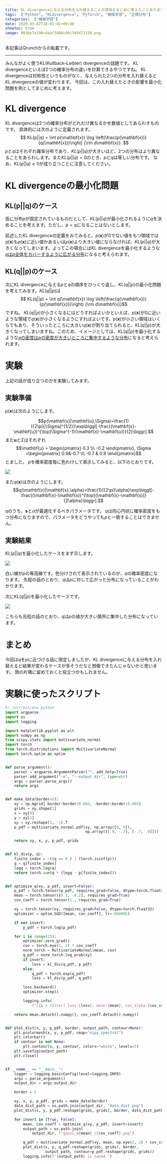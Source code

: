 ```yaml
---
title: KL divergenceに与える分布を入れ替えることの意味をまじめに考えたことあります？
tags:  ["Python", "KLdivergence", "PyTorch", "機械学習", "正規分布"]
categories:  ["機械学習"]
date: 2020-03-02T18:01:01+09:00
showtoc: true
image: 983be7a190c4aaf3488cd6c3d4471158.png
---
```


本記事はQrunchからの転載です。
___

みんながよく使うKL(Kullback–Leibler) divergenceの話題です。
KL divergenceといえば2つの確率分布の違いを計算できるやつですね。
KL divergenceは対称性というものがなく、与えられた2つの分布を入れ替えるとKL divergenceの値が変わります。
今回は、この入れ替えたときの影響を最小化問題を例としてまじめに考えます。

# KL divergence
KL divergenceは2つの確率分布がどれだけ異なるかを数値としてあらわすものです。
具体的には次のように定義されます。
$$ KL(p||q) = \int p(\mathbf{x}) \log \left(\frac{p(\mathbf{x})}{q(\mathbf{x})}\right) {\rm d\mathbf{x}}. $$
$p$と$q$はそれぞれ確率分布であり、$KL(p||q)$が大きいほど、2つの分布はより異なることをあらわします。また$KL(p||q)=0$のとき、$p$と$q$は等しい分布です。
なお、$KL(p||q) \geq 0$が成り立つことに注意してください。

# KL divergenceの最小化問題

## KL(p||q)のケース
仮に分布$p$が固定されているものだとして、$KL(p||q)$が最小化されるように$q$を決めることを考えます。ただし、$p=q$になることはないとします。

前述したKL divergenceの定義をみてみると、$p(\mathbf{x})$が0でない値をもつ領域では$q(\mathbf{x})$も$p(\mathbf{x})$に近い値かあるいは$p(\mathbf{x})$より大きい値にならなければ、$KL(p||q)$が大きくなってしまいます。よってこの場合にはKL divergenceを最小化するような<u>$q$は$p$全体をカバーするように広がる分布</u>になると考えられます。

## KL(q||p)のケース
次にKL divergenceに与える$p$と$q$の順序をひっくり返し、$KL(q||p)$の最小化問題を考えてみます。$KL(q||p)$は
$$ KL(q||p) = \int q(\mathbf{x}) \log \left(\frac{q(\mathbf{x})}{p(\mathbf{x})}\right) {\rm d\mathbf{x}}$$
ですね。
$KL(q||p)$が小さくなるにはどうすればよいかといえば、$p(\mathbf{x})$が0に近いような領域で$q(\mathbf{x})$が小さくなるようにすればよいです。$p(\mathbf{x})$が小さい領域はいくらでもあり、そういったところに大きい$q(\mathbf{x})$が割り当てられると、$KL(q||p)$が大きくなってしまいますね。このため、イメージとしては、$KL(q||p)$を最小化するような<u>$q$の密度は$p$の密度が大きいところに集中するような分布</u>になると考えられます。

# 実験
上記の話が成り立つのかを実験してみます。
## 実験準備
$p(\mathbf{x})$は次のようにします。

$$p(\mathbf{x}|\mathbf{u},\Sigma)=\frac{1}{{2\pi}|\Sigma|^{1/2}}\exp\biggl[-\frac{(\mathbf{x}-\mathbf{u})^{\top}\Sigma^{-1}(\mathbf{x}-\mathbf{u})}{2}\biggr].$$
また$\mathbf{u}$と$\Sigma$はそれぞれ
$$\mathbf{u} = \begin{pmatrix} 0.3 \\\ -0.2 \end{pmatrix}, \Sigma =\begin{pmatrix} 0.9&-0.7 \\\ -0.7 & 0.9 \end{pmatrix}$$
とました。
$p$を確率密度毎に色わけして表示してみると、以下のとおりです。

![](a656f547ccf54333352ff64a2de84cd7.png)

また$q(\mathbf{x})$は次のようにします。
$$q(\mathbf{x}|\mathbf{s},\alpha)=\frac{1}{{2\pi}\alpha}\exp\biggl[-\frac{(\mathbf{x}-\mathbf{s})^{\top}(\mathbf{x}-\mathbf{s})}{2\alpha}\biggr].$$

$q$のうち、$\mathbf{s}$と$\alpha$が最適化するべきパラメータです。
$q$は同心円状に確率密度をもつ分布になりますので、パラメータをどうやっても$p$と一致することはできません。

## 実験結果
$KL(p||q)$を最小化したケースをまず示します。

![](983be7a190c4aaf3488cd6c3d4471158.png)

白い線が$p$の等高線です。色分けされて表示されているのが、$q$の確率密度になります。
先程の話のとおり、$q$は$p$に対して広がった分布になっていることがわかります。

次に$KL(q||p)$を最小化したケースです。

![](ffae8716aa0ab67fa3d7ff25156a8dcb.png)

こちらも先程の話のとおり、$q$は$p$の値が大きい箇所に集中した分布になっています。

# まとめ
今回は$q$を$p$に近づける話に限定しましたが、KL divergenceに与える分布を入れ替えると結果が変わるケースが多そうだなと想像できたんじゃないかと思います。
頭の片隅に留めておくと役立つかもしれません。

# 実験に使ったスクリプト

``` python
#! /usr/bin/env python
import argparse
import os
import logging

import matplotlib.pyplot as plt
import numpy as np
from scipy.stats import multivariate_normal
import torch
from torch.distributions import MultivariateNormal
import torch.optim as optim


def parse_argument():
    parser = argparse.ArgumentParser("", add_help=True)
    parser.add_argument("-o", "--output_dir", type=str)
    args = parser.parse_args()
    return args


def make_data(border=5):
    xy = np.mgrid[-border:border:0.005, -border:border:0.005]
    grids = xy.shape[1]
    x = xy[0]
    y = xy[1]
    xy = xy.reshape(2, -1).T
    p_pdf = multivariate_normal.pdf(xy, np.array([0, 0]),
                                    np.array([[.9, -.7], [-.7, .9]]))

    return xy, x, y, p_pdf, grids


def kl_div(p, q):
    finite_index = ~((q == 0.) | (torch.isinf(p)))
    q = q[finite_index]
    logq = torch.log(q)
    return torch.sum(q * (logq - p[finite_index]))


def optimize_q(xy, p_pdf, invert=False):
    p_pdf = torch.tensor(p_pdf, requires_grad=False, dtype=torch.float32)
    mean = torch.tensor([0.3, -0.2], requires_grad=True)
    cov_coeff = torch.tensor(1., requires_grad=True)

    xy = torch.tensor(xy, requires_grad=False, dtype=torch.float32)
    optimizer = optim.SGD([mean, cov_coeff], lr=.000005)

    if not invert:
        p_pdf = torch.log(p_pdf)

    for i in range(25):
        optimizer.zero_grad()
        cov = torch.eye(2, 2) * cov_coeff
        norm_torch = MultivariateNormal(mean, cov)
        q_pdf = norm_torch.log_prob(xy)
        if invert:
            loss = kl_div(q_pdf, p_pdf)
        else:
            q_pdf = torch.exp(q_pdf)
            loss = kl_div(p_pdf, q_pdf)

        loss.backward()
        optimizer.step()

        logging.info(
            f"[{i + 1}iter] loss:{loss}, mean:{mean}, cov_alpha:{cov_coeff}")

    return mean.detach().numpy(), cov_coeff.detach().numpy()


def plot_dist(x, y, p_pdf, border, output_path, contour=None):
    plt.pcolormesh(x, y, p_pdf, cmap="nipy_spectral")
    plt.colorbar()
    if contour is not None:
        plt.contour(x, y, contour, colors="white", levels=5)
    plt.savefig(output_path)
    plt.close()


if __name__ == "__main__":
    logger = logging.basicConfig(level=logging.INFO)
    args = parse_argument()
    output_dir = args.output_dir

    border = 5

    xy, x, y, p_pdf, grids = make_data(border)
    data_dist_path = os.path.join(output_dir, "data_dist.png")
    plot_dist(x, y, p_pdf.reshape(grids, grids), border, data_dist_path)

    for invert in [True, False]:
        mean, cov_coeff = optimize_q(xy, p_pdf, invert=invert)
        output_path = os.path.join(
            output_dir, f"gauss_m{mean}_c{cov_coeff}.png")

        q_pdf = multivariate_normal.pdf(xy, mean, np.eye(2, 2) * cov_coeff)
        plot_dist(x, y, q_pdf.reshape(grids, grids), border,
                  output_path, contour=p_pdf.reshape(grids, grids))
        logging.info(f"{output_path} is saved.")

```
